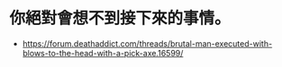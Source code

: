 # 你絕對會想不到接下來的事情。
 * https://forum.deathaddict.com/threads/brutal-man-executed-with-blows-to-the-head-with-a-pick-axe.16599/

